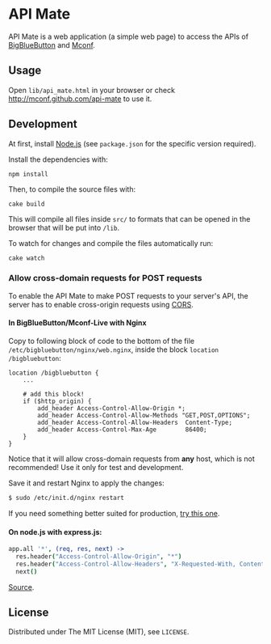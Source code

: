 API Mate
========

API Mate is a web application (a simple web page) to access the APIs of [BigBlueButton](http://bigbluebutton.org) and [Mconf](http://mconf.org).

Usage
-----

Open `lib/api_mate.html` in your browser or check http://mconf.github.com/api-mate to use it.

Development
-----------

At first, install [Node.js](http://nodejs.org/) (see `package.json` for the specific version required).

Install the dependencies with:

    npm install

Then, to compile the source files with:

    cake build

This will compile all files inside `src/` to formats that can be opened in the browser that will be put into `/lib`.

To watch for changes and compile the files automatically run:

    cake watch

### Allow cross-domain requests for POST requests

To enable the API Mate to make POST requests to your server's API, the server has to enable cross-origin
requests using [CORS](http://en.wikipedia.org/wiki/Cross-origin_resource_sharing).

#### In BigBlueButton/Mconf-Live with Nginx

Copy to following block of code to the bottom of the file `/etc/bigbluebutton/nginx/web.nginx`, inside the
block `location /bigbluebutton`:

```
location /bigbluebutton {
    ...

    # add this block!
    if ($http_origin) {
        add_header Access-Control-Allow-Origin *;
        add_header Access-Control-Allow-Methods "GET,POST,OPTIONS";
        add_header Access-Control-Allow-Headers  Content-Type;
        add_header Access-Control-Max-Age        86400;
    }
}
```

Notice that it will allow cross-domain requests from **any** host, which is not recommended! Use it only
for test and development.

Save it and restart Nginx to apply the changes:

```bash
$ sudo /etc/init.d/nginx restart
```

If you need something better suited for production, [try this one](http://enable-cors.org/server_nginx.html).

#### On node.js with express.js:

```coffeescript
app.all '*', (req, res, next) ->
  res.header("Access-Control-Allow-Origin", "*")
  res.header("Access-Control-Allow-Headers", "X-Requested-With, Content-Type")
  next()
```

[Source](http://enable-cors.org/server_expressjs.html).


License
-------

Distributed under The MIT License (MIT), see `LICENSE`.
